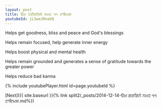 ```yaml
---
layout: post
title: ਓਮ ਪੱਤੀਸਸਿਨੇ ਨਮਹ ੧੧ ਟਾਇਮਸ
youtubeId: jLSweJRnaVQ
---
```

 
 
Helps get goodness, bliss and peace and God's blessings
 
Helps remain focused, help generate inner energy 
 
Helps boost physical and mental health 
 
Helps remain grounded and generates a sense of gratitude towards the greater power 
 
Helps reduce bad karma
 
 
 
 


{% include youtubePlayer.html id=page.youtubeId %}
 
[Next]({{ site.baseurl }}{% link  split2/_posts/2014-12-14-ਓਮ ਗੜਗਿਨੇ ਨਮਹ ੧੧ ਟਾਇਮਸ.md%})
 
